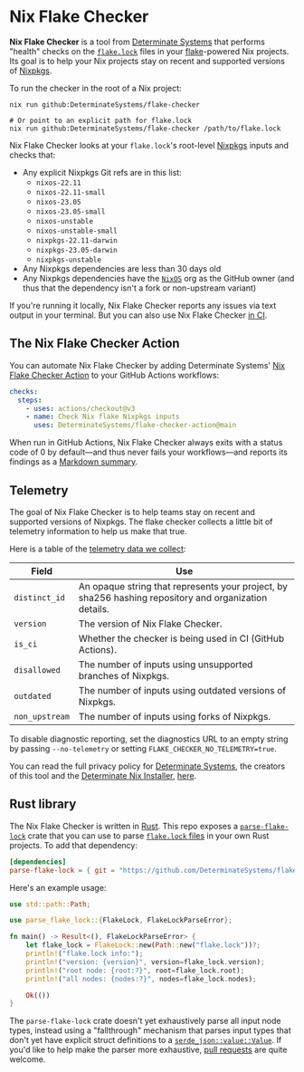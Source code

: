 # Nix Flake Checker

**Nix Flake Checker** is a tool from [Determinate Systems][detsys] that performs "health" checks on the [`flake.lock`][lockfile] files in your [flake][flakes]-powered Nix projects.
Its goal is to help your Nix projects stay on recent and supported versions of [Nixpkgs].

To run the checker in the root of a Nix project:

```shell
nix run github:DeterminateSystems/flake-checker

# Or point to an explicit path for flake.lock
nix run github:DeterminateSystems/flake-checker /path/to/flake.lock
```

Nix Flake Checker looks at your `flake.lock`'s root-level [Nixpkgs] inputs and checks that:

- Any explicit Nixpkgs Git refs are in this list:
  - `nixos-22.11`
  - `nixos-22.11-small`
  - `nixos-23.05`
  - `nixos-23.05-small`
  - `nixos-unstable`
  - `nixos-unstable-small`
  - `nixpkgs-22.11-darwin`
  - `nixpkgs-23.05-darwin`
  - `nixpkgs-unstable`
- Any Nixpkgs dependencies are less than 30 days old
- Any Nixpkgs dependencies have the [`NixOS`][nixos-org] org as the GitHub owner (and thus that the dependency isn't a fork or non-upstream variant)

If you're running it locally, Nix Flake Checker reports any issues via text output in your terminal.
But you can also use Nix Flake Checker [in CI](#the-flake-checker-action).

## The Nix Flake Checker Action

You can automate Nix Flake Checker by adding Determinate Systems' [Nix Flake Checker Action][action] to your GitHub Actions workflows:

```yaml
checks:
  steps:
    - uses: actions/checkout@v3
    - name: Check Nix flake Nixpkgs inputs
      uses: DeterminateSystems/flake-checker-action@main
```

When run in GitHub Actions, Nix Flake Checker always exits with a status code of 0 by default&mdash;and thus never fails your workflows&mdash;and reports its findings as a [Markdown summary][md].

## Telemetry

The goal of Nix Flake Checker is to help teams stay on recent and supported versions of Nixpkgs.
The flake checker collects a little bit of telemetry information to help us make that true.

Here is a table of the [telemetry data we collect][telemetry]:

| Field          | Use                                                                                                    |
| -------------- | ------------------------------------------------------------------------------------------------------ |
| `distinct_id`  | An opaque string that represents your project, by sha256 hashing repository and organization details.  |
| `version`      | The version of Nix Flake Checker.                                                                      |
| `is_ci`        | Whether the checker is being used in CI (GitHub Actions).                                              |
| `disallowed`   | The number of inputs using unsupported branches of Nixpkgs.                                            |
| `outdated`     | The number of inputs using outdated versions of Nixpkgs.                                               |
| `non_upstream` | The number of inputs using forks of Nixpkgs.                                                           |

To disable diagnostic reporting, set the diagnostics URL to an empty string by passing `--no-telemetry` or setting `FLAKE_CHECKER_NO_TELEMETRY=true`.

You can read the full privacy policy for [Determinate Systems][detsys], the creators of this tool and the [Determinate Nix Installer][installer], [here][privacy].

## Rust library

The Nix Flake Checker is written in [Rust].
This repo exposes a [`parse-flake-lock`](./parse-flake-lock) crate that you can use to parse [`flake.lock` files][lockfile] in your own Rust projects.
To add that dependency:

```toml
[dependencies]
parse-flake-lock = { git = "https://github.com/DeterminateSystems/flake-checker", branch = "main" }
```

Here's an example usage:

```rust
use std::path::Path;

use parse_flake_lock::{FlakeLock, FlakeLockParseError};

fn main() -> Result<(), FlakeLockParseError> {
    let flake_lock = FlakeLock::new(Path::new("flake.lock"))?;
    println!("flake.lock info:");
    println!("version: {version}", version=flake_lock.version);
    println!("root node: {root:?}", root=flake_lock.root);
    println!("all nodes: {nodes:?}", nodes=flake_lock.nodes);

    Ok(())
}
```

The `parse-flake-lock` crate doesn't yet exhaustively parse all input node types, instead using a "fallthrough" mechanism that parses input types that don't yet have explicit struct definitions to a [`serde_json::value::Value`][val].
If you'd like to help make the parser more exhaustive, [pull requests][prs] are quite welcome.

[action]: https://github.com/DeterminateSystems/flake-checker-action
[detsys]: https://determinate.systems
[flakes]: https://zero-to-nix.com/concepts/flakes
[install]: https://zero-to-nix.com/start/install
[installer]: https://github.com/DeterminateSystems/nix-installer
[lockfile]: https://zero-to-nix.com/concepts/flakes#lockfile
[md]: https://github.blog/2022-05-09-supercharging-github-actions-with-job-summaries
[nixos-org]: https://github.com/NixOS
[nixpkgs]: https://github.com/NixOS/nixpkgs
[privacy]: https://determinate.systems/privacy
[prs]: /pulls
[rust]: https://rust-lang.org
[telemetry]: https://github.com/DeterminateSystems/nix-flake-checker/blob/main/src/telemetry.rs#L29-L43
[val]: https://docs.rs/serde_json/latest/serde_json/value/enum.Value.html

